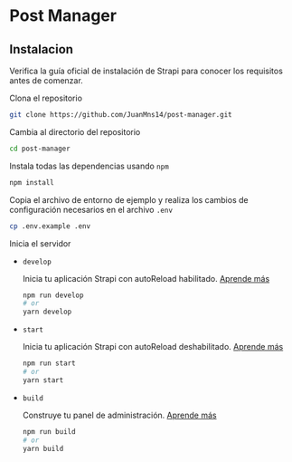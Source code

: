 # Post Manager
## Instalacion
Verifica la guía oficial de instalación de Strapi para conocer los requisitos antes de comenzar. 

Clona el repositorio
```bash
git clone https://github.com/JuanMns14/post-manager.git
```
Cambia al directorio del repositorio
```bash
cd post-manager
```
Instala todas las dependencias usando `npm`
```bash
npm install
```
Copia el archivo de entorno de ejemplo y realiza los cambios de configuración necesarios en el archivo `.env`
```bash
cp .env.example .env
```

Inicia el servidor

- `develop`

  Inicia tu aplicación Strapi con autoReload habilitado. [Aprende más](https://docs.strapi.io/dev-docs/cli#strapi-develop)

  ```bash
  npm run develop
  # or
  yarn develop
  ```

- `start`

  Inicia tu aplicación Strapi con autoReload deshabilitado. [Aprende más](https://docs.strapi.io/dev-docs/cli#strapi-start)

  ```bash
  npm run start
  # or
  yarn start
  ```

- `build`

  Construye tu panel de administración. [Aprende más](https://docs.strapi.io/dev-docs/cli#strapi-build)

  ```bash
  npm run build
  # or
  yarn build
  ```
